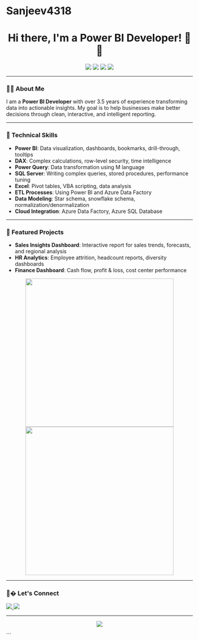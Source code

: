 # Sanjeev4318

<h1 align="center">Hi there, I'm a Power BI Developer! 🧱🤖</h1>

<p align="center">
  <img src="https://img.shields.io/badge/Power%20BI-Data%20Visualization-yellow?style=flat-square&logo=power-bi" />
  <img src="https://img.shields.io/badge/DAX-Expert-blue?style=flat-square" />
  <img src="https://img.shields.io/badge/SQL%20Server-Database%20Development-red?style=flat-square&logo=sql-server" />
  <img src="https://img.shields.io/badge/Azure%20Data%20Factory-ETL-blueviolet?style=flat-square&logo=microsoft-azure" />
</p>

---

### 👨‍💻 About Me

I am a **Power BI Developer** with over 3.5 years of experience transforming data into actionable insights. My goal is to help businesses make better decisions through clean, interactive, and intelligent reporting.

---

### 🔧 Technical Skills

- **Power BI**: Data visualization, dashboards, bookmarks, drill-through, tooltips
- **DAX**: Complex calculations, row-level security, time intelligence
- **Power Query**: Data transformation using M language
- **SQL Server**: Writing complex queries, stored procedures, performance tuning
- **Excel**: Pivot tables, VBA scripting, data analysis
- **ETL Processes**: Using Power BI and Azure Data Factory
- **Data Modeling**: Star schema, snowflake schema, normalization/denormalization
- **Cloud Integration**: Azure Data Factory, Azure SQL Database

---

### 🌟 Featured Projects

- **Sales Insights Dashboard**: Interactive report for sales trends, forecasts, and regional analysis
- **HR Analytics**: Employee attrition, headcount reports, diversity dashboards
- **Finance Dashboard**: Cash flow, profit & loss, cost center performance

<p align="center">
  <img src="https://user-images.githubusercontent.com/your-sample-image-path/sales-dashboard.png" width="400">
  <img src="https://user-images.githubusercontent.com/your-sample-image-path/hr-dashboard.png" width="400">
</p>

---

### 👨‍� Let's Connect

<p align="left">
  <a href="https://www.linkedin.com/in/sanjeevkumar031988/" target="_blank">
    <img src="https://img.shields.io/badge/LinkedIn-Connect-blue?style=flat-square&logo=linkedin" />
  </a>
  <a href="mailto:sanjeev.4318@gmail.com">
    <img src="https://img.shields.io/badge/Email-Contact-red?style=flat-square&logo=gmail" />
  </a>

</p>

---

<p align="center">
  <img src="https://github-readme-stats.vercel.app/api?username=yourgithubusername&show_icons=true&theme=radical" />
</p>
```

